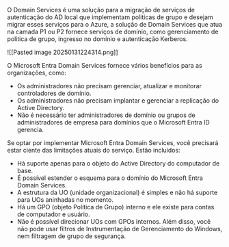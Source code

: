 O Domain Services é uma solução para a migração de serviços de autenticação do AD local que implementam politicas de grupo e desejam migrar esses serviços para o Azure, a solução de Domain Services que atua na camada P1 ou P2 fornece serviços de domínio, como gerenciamento de politica de grupo, ingresso no domínio e autenticação Kerberos.

![[Pasted image 20250131224314.png]]

O Microsoft Entra Domain Services fornece vários benefícios para as organizações, como:

- Os administradores não precisam gerenciar, atualizar e monitorar controladores de domínio.
- Os administradores não precisam implantar e gerenciar a replicação do Active Directory.
- Não é necessário ter administradores de domínio ou grupos de administradores de empresa para domínios que o Microsoft Entra ID gerencia.

Se optar por implementar Microsoft Entra Domain Services, você precisará estar ciente das limitações atuais do serviço. Estão incluídos:

- Há suporte apenas para o objeto do Active Directory do computador de base.
- É possível estender o esquema para o domínio do Microsoft Entra Domain Services.
- A estrutura da UO (unidade organizacional) é simples e não há suporte para UOs aninhadas no momento.
- Há um GPO (objeto Política de Grupo) interno e ele existe para contas de computador e usuário.
- Não é possível direcionar UOs com GPOs internos. Além disso, você não pode usar filtros de Instrumentação de Gerenciamento do Windows, nem filtragem de grupo de segurança.
